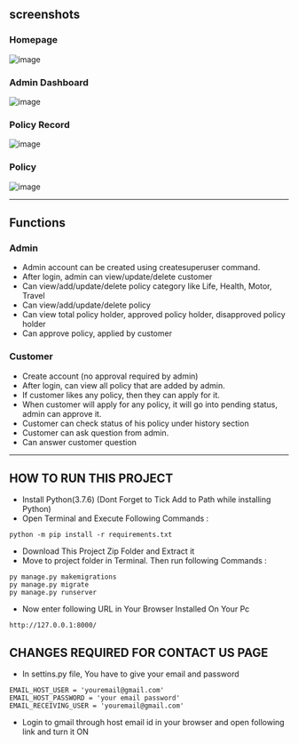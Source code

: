 
## screenshots
### Homepage
![image](https://github.com/sports-man/insurance-management-system/assets/160496901/76433466-ef69-40d7-a82a-20f88d27bab9)

### Admin Dashboard
![image](https://github.com/sports-man/insurance-management-system/assets/160496901/3d97b212-73a1-4cce-9b2d-fbd42bbe347f)

### Policy Record
![image](https://github.com/sports-man/insurance-management-system/assets/160496901/33658843-36d6-4397-abba-60c082efb317)

### Policy 
![image](https://github.com/sports-man/insurance-management-system/assets/160496901/6aaf6447-6aaf-4781-9678-18fb564db073)

---
## Functions
### Admin
- Admin account can be created using createsuperuser command.
- After login, admin can view/update/delete customer
- Can view/add/update/delete policy category like Life, Health, Motor, Travel
- Can view/add/update/delete policy
- Can view total policy holder, approved policy holder, disapproved policy holder
- Can approve policy, applied by customer

### Customer
- Create account (no approval required by admin)
- After login, can view all policy that are added by admin.
- If customer likes any policy, then they can apply for it.
- When customer will apply for any policy, it will go into pending status, admin can approve it.
- Customer can check status of his policy under history section
- Customer can ask question from admin.
- Can answer customer question

---

## HOW TO RUN THIS PROJECT
- Install Python(3.7.6) (Dont Forget to Tick Add to Path while installing Python)
- Open Terminal and Execute Following Commands :
```
python -m pip install -r requirements.txt
```
- Download This Project Zip Folder and Extract it
- Move to project folder in Terminal. Then run following Commands :
```
py manage.py makemigrations
py manage.py migrate
py manage.py runserver
```
- Now enter following URL in Your Browser Installed On Your Pc
```
http://127.0.0.1:8000/
```

## CHANGES REQUIRED FOR CONTACT US PAGE
- In settins.py file, You have to give your email and password
```
EMAIL_HOST_USER = 'youremail@gmail.com'
EMAIL_HOST_PASSWORD = 'your email password'
EMAIL_RECEIVING_USER = 'youremail@gmail.com'
```
- Login to gmail through host email id in your browser and open following link and turn it ON
```

